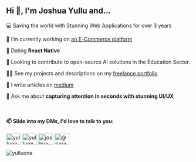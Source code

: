 <h2>Hi 👋, I'm Joshua Yullu and...</h2>

<p >💻 Saving the world with Stunning Web Applications for over 3 years </p>

<p >🔭 I’m currently working on <a href="https://gwmy.yulluco.com">an E-Commerce platform</a> </p>

<p >🌱 Dating  <b>React Native</b></p>

<p >👯 Looking to contribute to open-source AI solutions in the Education Sector.</p>

<p >👨‍💻 See my projects and descriptions on my <a href="https://yullu.me/projects">freelance portfolio</a></p>

<p >📝 I write articles on <a href="https://medium.com/@yulluone">medium</a></p>

<p >💬 Ask me about <b style={color: "green"}> capturing attention in seconds with stunning UI/UX </b> </p>

<br>  

<h4 align="left">📫 Slide into my DMs, I'd love to talk to you:</h4>
<p align="left">
<a href="https://dev.to/yulluone" target="blank"><img align="center" src="https://raw.githubusercontent.com/rahuldkjain/github-profile-readme-generator/master/src/images/icons/Social/devto.svg" alt="yulluone" height="30" width="40" /></a>
<a href="https://twitter.com/yulluone" target="blank"><img align="center" src="https://raw.githubusercontent.com/rahuldkjain/github-profile-readme-generator/master/src/images/icons/Social/twitter.svg" alt="yulluone" height="30" width="40" /></a>
<a href="https://linkedin.com/in/joshua-yullu-068042192" target="blank"><img align="center" src="https://raw.githubusercontent.com/rahuldkjain/github-profile-readme-generator/master/src/images/icons/Social/linked-in-alt.svg" alt="joshua-yullu-068042192" height="30" width="40" /></a>
<a href="https://medium.com/@paranoiddroid" target="blank"><img align="center" src="https://raw.githubusercontent.com/rahuldkjain/github-profile-readme-generator/master/src/images/icons/Social/medium.svg" alt="@paranoiddroid" height="30" width="40" /></a>
</p>

<p><img align="center" src="https://github-readme-stats.vercel.app/api/top-langs?username=yulluone&show_icons=true&locale=en&layout=compact" alt="yulluone" /></p>
